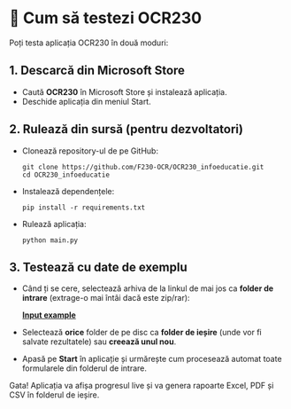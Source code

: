 # 🧪 Cum să testezi OCR230

Poți testa aplicația OCR230 în două moduri:

## 1. Descarcă din Microsoft Store
- Caută **OCR230** în Microsoft Store și instalează aplicația.
- Deschide aplicația din meniul Start.

## 2. Rulează din sursă (pentru dezvoltatori)
- Clonează repository-ul de pe GitHub:
  ```
  git clone https://github.com/F230-OCR/OCR230_infoeducatie.git
  cd OCR230_infoeducatie
  ```
- Instalează dependențele:
  ```
  pip install -r requirements.txt
  ```
- Rulează aplicația:
  ```
  python main.py
  ```

## 3. Testează cu date de exemplu
- Când ți se cere, selectează arhiva de la linkul de mai jos ca **folder de intrare** (extrage-o mai întâi dacă este zip/rar):

  **[Input example](https://example.com/input.zip)**

- Selectează **orice** folder de pe disc ca **folder de ieșire** (unde vor fi salvate rezultatele) sau **creează unul nou**.

- Apasă pe **Start** în aplicație și urmărește cum procesează automat toate formularele din folderul de intrare.

Gata! Aplicația va afișa progresul live și va genera rapoarte Excel, PDF și CSV în folderul de ieșire.

